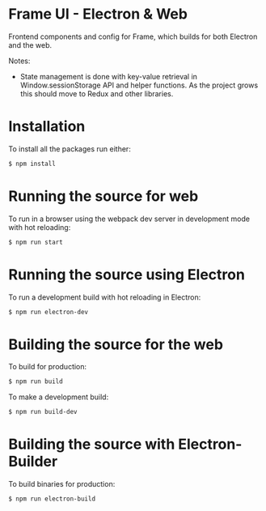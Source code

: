 # Frame UI - Electron & Web 

Frontend components and config for Frame, which builds for both Electron and the web.

Notes:

- State management is done with key-value retrieval in Window.sessionStorage API and helper functions. As the project grows this should move to Redux and other libraries.

# Installation
To install all the packages run either:
```sh
$ npm install
```
# Running the source for web
To run in a browser using the webpack dev server in development mode with hot reloading:

```sh
$ npm run start
```

# Running the source using Electron

To run a development build with hot reloading in Electron:
```sh
$ npm run electron-dev
```

# Building the source for the web

To build for production:
```sh
$ npm run build
```
To make a development build:
```sh
$ npm run build-dev
```

# Building the source with Electron-Builder

To build binaries for production:
```sh
$ npm run electron-build
```